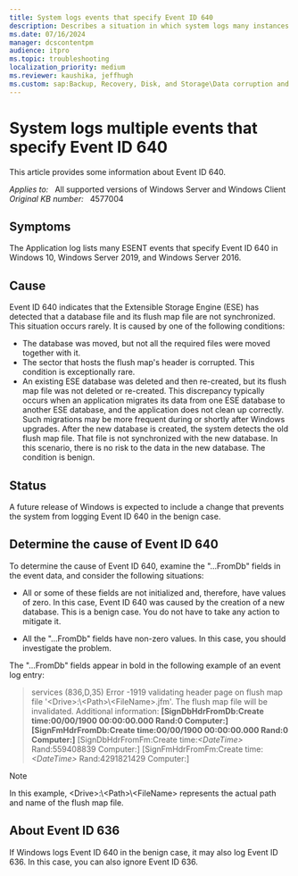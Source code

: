 ```yaml
---
title: System logs events that specify Event ID 640
description: Describes a situation in which system logs many instances of Event ID 640
ms.date: 07/16/2024
manager: dcscontentpm
audience: itpro
ms.topic: troubleshooting
localization_priority: medium
ms.reviewer: kaushika, jeffhugh
ms.custom: sap:Backup, Recovery, Disk, and Storage\Data corruption and disk errors, csstroubleshoot
---
```

# System logs multiple events that specify Event ID 640

This article provides some information about Event ID 640.

_Applies to:_ &nbsp; All supported versions of Windows Server and Windows Client  
_Original KB number:_ &nbsp; 4577004

## Symptoms

The Application log lists many ESENT events that specify Event ID 640 in Windows 10, Windows Server 2019, and Windows Server 2016.

## Cause

Event ID 640 indicates that the Extensible Storage Engine (ESE) has detected that a database file and its flush map file are not synchronized. This situation occurs rarely. It is caused by one of the following conditions:

- The database was moved, but not all the required files were moved together with it.
- The sector that hosts the flush map's header is corrupted. This condition is exceptionally rare.
- An existing ESE database was deleted and then re-created, but its flush map file was not deleted or re-created. This discrepancy typically occurs when an application migrates its data from one ESE database to another ESE database, and the application does not clean up correctly. Such migrations may be more frequent during or shortly after Windows upgrades. After the new database is created, the system detects the old flush map file. That file is not synchronized with the new database. In this scenario, there is no risk to the data in the new database. The condition is benign.

## Status

A future release of Windows is expected to include a change that prevents the system from logging Event ID 640 in the benign case.

## Determine the cause of Event ID 640

To determine the cause of Event ID 640, examine the "...FromDb" fields in the event data, and consider the following situations:

- All or some of these fields are not initialized and, therefore, have values of zero. In this case, Event ID 640 was caused by the creation of a new database. This is a benign case. You do not have to take any action to mitigate it.

- All the "...FromDb" fields have non-zero values. In this case, you should investigate the problem.

The "...FromDb" fields appear in bold in the following example of an event log entry:  

> services (836,D,35) Error -1919 validating header page on flush map file '\<Drive>:\\\<Path>\\\<FileName>.jfm'. The flush map file will be invalidated. Additional information: **[SignDbHdrFromDb:Create time:00/00/1900 00:00:00.000 Rand:0 Computer:] [SignFmHdrFromDb:Create time:00/00/1900 00:00:00.000 Rand:0 Computer:]** [SignDbHdrFromFm:Create time:*\<DateTime>* Rand:559408839 Computer:] [SignFmHdrFromFm:Create time:*\<DateTime>* Rand:4291821429 Computer:]

> [!Note]
> In this example, \<Drive>:\\\<Path>\\\<FileName> represents the actual path and name of the flush map file.

## About Event ID 636

If Windows logs Event ID 640 in the benign case, it may also log Event ID 636. In this case, you can also ignore Event ID 636.
